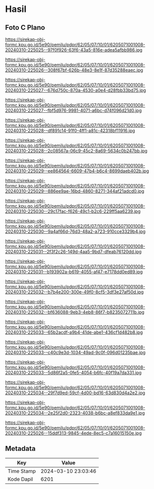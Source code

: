 # Hasil

## Foto C Plano

https://sirekap-obj-formc.kpu.go.id/5e90/pemilu/pdpr/62/05/07/10/01/6205071001008-20240310-225025--97f0f926-63f6-43a5-816e-adea5afbb986.jpg

https://sirekap-obj-formc.kpu.go.id/5e90/pemilu/pdpr/62/05/07/10/01/6205071001008-20240310-225026--308f67bf-626b-48e3-8e1f-87d35288eaec.jpg

https://sirekap-obj-formc.kpu.go.id/5e90/pemilu/pdpr/62/05/07/10/01/6205071001008-20240310-225027--676d750c-870a-4530-a0e4-d28fbb33bd75.jpg

https://sirekap-obj-formc.kpu.go.id/5e90/pemilu/pdpr/62/05/07/10/01/6205071001008-20240310-225027--fbf5d976-9981-4071-a6bc-d74f096d21d0.jpg

https://sirekap-obj-formc.kpu.go.id/5e90/pemilu/pdpr/62/05/07/10/01/6205071001008-20240310-225028--df891c14-91f0-4ff1-a81c-42318bf11916.jpg

https://sirekap-obj-formc.kpu.go.id/5e90/pemilu/pdpr/62/05/07/10/01/6205071001008-20240310-225028--2c08567a-06c9-45c2-8a69-5634c0b247bb.jpg

https://sirekap-obj-formc.kpu.go.id/5e90/pemilu/pdpr/62/05/07/10/01/6205071001008-20240310-225029--ee864564-6609-47b4-b6c4-8699daeb402b.jpg

https://sirekap-obj-formc.kpu.go.id/5e90/pemilu/pdpr/62/05/07/10/01/6205071001008-20240310-225029--886ee9ae-16bd-4860-8271-344af21adcd0.jpg

https://sirekap-obj-formc.kpu.go.id/5e90/pemilu/pdpr/62/05/07/10/01/6205071001008-20240310-225030--29c17fac-f626-49c1-b2c6-229ff5aa6239.jpg

https://sirekap-obj-formc.kpu.go.id/5e90/pemilu/pdpr/62/05/07/10/01/6205071001008-20240310-225030--9a4af66d-76d3-48a2-a723-910cce3329b4.jpg

https://sirekap-obj-formc.kpu.go.id/5e90/pemilu/pdpr/62/05/07/10/01/6205071001008-20240310-225031--2f3f2c26-149d-4aa5-9bd7-dfeab76120dd.jpg

https://sirekap-obj-formc.kpu.go.id/5e90/pemilu/pdpr/62/05/07/10/01/6205071001008-20240310-225031--b193902a-b619-4055-af47-e7178dd0ed89.jpg

https://sirekap-obj-formc.kpu.go.id/5e90/pemilu/pdpr/62/05/07/10/01/6205071001008-20240310-225032--b7b4e200-300e-49f0-8cf5-3df3e27af50d.jpg

https://sirekap-obj-formc.kpu.go.id/5e90/pemilu/pdpr/62/05/07/10/01/6205071001008-20240310-225032--bf636088-9eb3-4eb8-86f7-b8235072711b.jpg

https://sirekap-obj-formc.kpu.go.id/5e90/pemilu/pdpr/62/05/07/10/01/6205071001008-20240310-225033--65b2acdf-a9b4-41de-abe1-436cf1d482b8.jpg

https://sirekap-obj-formc.kpu.go.id/5e90/pemilu/pdpr/62/05/07/10/01/6205071001008-20240310-225033--c40c9e3d-1034-49ad-9c0f-096d01235bae.jpg

https://sirekap-obj-formc.kpu.go.id/5e90/pemilu/pdpr/62/05/07/10/01/6205071001008-20240310-225033--5d86f2a5-0fe5-4054-b6fc-40f19a7da331.jpg

https://sirekap-obj-formc.kpu.go.id/5e90/pemilu/pdpr/62/05/07/10/01/6205071001008-20240310-225034--29f7d9ed-59cf-4d00-bd16-63d830d4a2e2.jpg

https://sirekap-obj-formc.kpu.go.id/5e90/pemilu/pdpr/62/05/07/10/01/6205071001008-20240310-225034--2e25f2d0-2323-4038-b6bc-a8ef833da9e1.jpg

https://sirekap-obj-formc.kpu.go.id/5e90/pemilu/pdpr/62/05/07/10/01/6205071001008-20240310-225026--15ddf313-9845-4ede-8ec5-c7a16015150e.jpg


## Metadata

| Key        | Value               |
| ---------- | ------------------- |
| Time Stamp | 2024-03-10 23:03:46 |
| Kode Dapil | 6201                |



